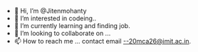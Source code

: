 - 👋 Hi, I’m @Jitenmohanty
- 👀 I’m interested in codeing..
- 🌱 I’m currently learning and finding job.
- 💞️ I’m looking to collaborate on ...
- 📫 How to reach me ...
contact email --20mca26@imit.ac.in.
<!---
Jitenmohanty/Jitenmohanty is a ✨ special ✨ repository because its `README.md` (this file) appears on your GitHub profile.
You can click the Preview link to take a look at your changes.
--->
